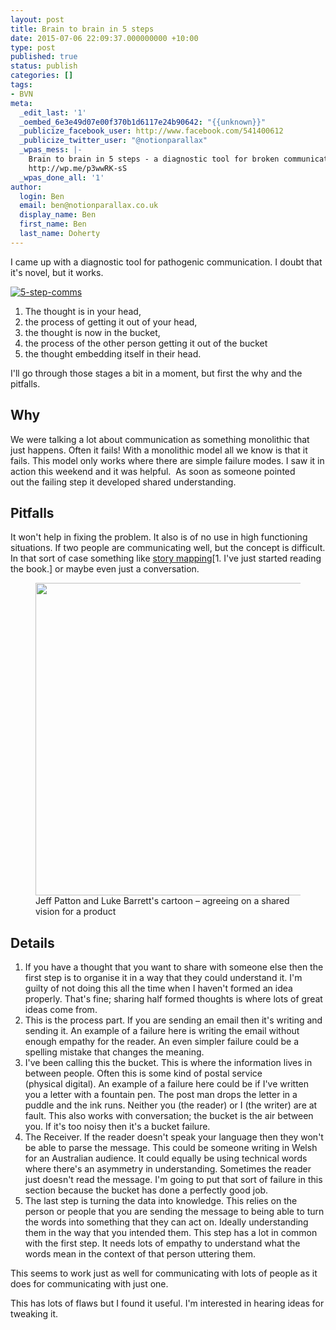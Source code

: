 ```yaml
---
layout: post
title: Brain to brain in 5 steps
date: 2015-07-06 22:09:37.000000000 +10:00
type: post
published: true
status: publish
categories: []
tags:
- BVN
meta:
  _edit_last: '1'
  _oembed_6e3e49d07e00f370b1d6117e24b90642: "{{unknown}}"
  _publicize_facebook_user: http://www.facebook.com/541400612
  _publicize_twitter_user: "@notionparallax"
  _wpas_mess: |-
    Brain to brain in 5 steps - a diagnostic tool for broken communication
    http://wp.me/p3wwRK-sS
  _wpas_done_all: '1'
author:
  login: Ben
  email: ben@notionparallax.co.uk
  display_name: Ben
  first_name: Ben
  last_name: Doherty
---
```

<p>I came up with a diagnostic tool for pathogenic communication. I doubt that it's novel, but it works.</p>
<p><a href="/wordpress/wp-content/uploads/2015/07/5-step-comms.png"><img class="alignnone size-full wp-image-1793" src="{{ site.baseurl }}/assets/5-step-comms.png" alt="5-step-comms" /></a></p>
<ol>
<li>The thought is in your head,</li>
<li>the process of getting it out of your head,</li>
<li>the thought is now in the bucket,</li>
<li>the process of the other person getting it out of the bucket</li>
<li>the thought embedding itself in their head.</li>
</ol>
<p><!--more-->I'll go through those stages a bit in a moment, but first the why and the pitfalls.</p>
<h2>Why</h2>
<p>We were talking a lot about communication as something monolithic that just happens. Often it fails! With a monolithic model all we know is that it fails. This model only works where there are simple failure modes. I saw it in action this weekend and it was helpful.  As soon as someone pointed out the failing step it developed shared understanding.</p>
<h2>Pitfalls</h2>
<p>It won't help in fixing the problem. It also is of no use in high functioning situations. If two people are communicating well, but the concept is difficult. In that sort of case something like <a href="http://shop.oreilly.com/product/0636920033851.do">story mapping</a>[1. I've just started reading the book.] or maybe even just a conversation.</p>
<figure><img class="" src="{{ site.baseurl }}/assets/2a25617d-7579-4e9a-a88e-1f43f96d0c71.jpg" alt="" width="602" height="500" />
<figcaption>Jeff Patton and Luke Barrett's cartoon – agreeing on a shared vision for a product</figcaption></figure>
<h2>Details</h2>
<ol>
<li>If you have a thought that you want to share with someone else then the first step is to organise it in a way that they could understand it. I'm guilty of not doing this all the time when I haven't formed an idea properly. That's fine; sharing half formed thoughts is where lots of great ideas come from.</li>
<li>This is the process part. If you are sending an email then it's writing and sending it. An example of a failure here is writing the email without enough empathy for the reader. An even simpler failure could be a spelling mistake that changes the meaning.</li>
<li>I've been calling this the bucket. This is where the information lives in between people. Often this is some kind of postal service (physical digital). An example of a failure here could be if I've written you a letter with a fountain pen. The post man drops the letter in a puddle and the ink runs. Neither you (the reader) or I (the writer) are at fault. This also works with conversation; the bucket is the air between you. If it's too noisy then it's a bucket failure.</li>
<li>The Receiver. If the reader doesn't speak your language then they won't be able to parse the message. This could be someone writing in Welsh for an Australian audience. It could equally be using technical words where there's an asymmetry in understanding. Sometimes the reader just doesn't read the message. I'm going to put that sort of failure in this section because the bucket has done a perfectly good job.</li>
<li>The last step is turning the data into knowledge. This relies on the person or people that you are sending the message to being able to turn the words into something that they can act on. Ideally understanding them in the way that you intended them. This step has a lot in common with the first step. It needs lots of empathy to understand what the words mean in the context of that person uttering them.</li>
</ol>
<p>This seems to work just as well for communicating with lots of people as it does for communicating with just one.</p>
<p>This has lots of flaws but I found it useful. I'm interested in hearing ideas for tweaking it.</p>
